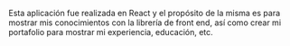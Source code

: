 Esta aplicación fue realizada en React y el propósito de la misma es para mostrar mis conocimientos con la librería de front end, así como crear mi portafolio para mostrar mi experiencia, educación, etc.
